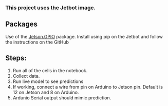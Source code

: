 ### This project uses the Jetbot image.

## Packages
Use of the [Jetson.GPIO](https://github.com/NVIDIA/jetson-gpio) package. 
Install using pip on the Jetbot and follow the instructions on the GitHub

## Steps:
1. Run all of the cells in the notebook.
2. Collect data.
3. Run live model to see predictions
4. If working, connect a wire from pin on Arduino to Jetson pin. Default is 12 on Jetson and 8 on Arduino.
5. Ardunio Serial output should mimic prediction.
